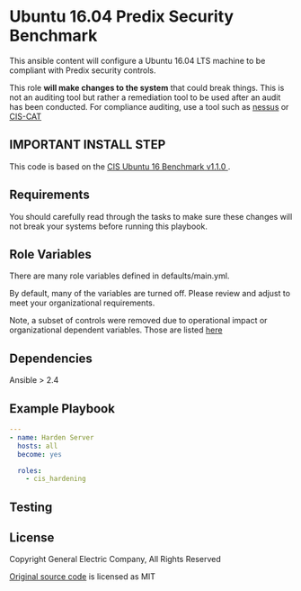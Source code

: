 Ubuntu 16.04 Predix Security Benchmark
======================================

This ansible content will configure a Ubuntu 16.04 LTS machine to be compliant with Predix security controls.

This role **will make changes to the system** that could break things. This is not an auditing tool but rather a remediation tool to be used after an audit has been conducted. For compliance auditing, use a tool such as [nessus](https://www.tenable.com/products/nessus-vulnerability-scanner) or [CIS-CAT](https://learn.cisecurity.org/cis-cat-landing-page)

## IMPORTANT INSTALL STEP

This code is based on the [CIS Ubuntu 16 Benchmark v1.1.0 ](https://www.cisecurity.org/cis-benchmarks/).

Requirements
------------

You should carefully read through the tasks to make sure these changes will not break your systems before running this playbook.

Role Variables
--------------
There are many role variables defined in defaults/main.yml.

By default, many of the variables are turned off. Please review and adjust to meet your organizational requirements.

Note, a subset of controls were removed due to operational impact or organizational dependent variables. Those are listed [here](https://docs.google.com/spreadsheets/d/1hHbPDnm5WspzGt6F67_Dw2GgLA1E0-NCAsIGeHJLK7s/edit#gid=0)

Dependencies
------------

Ansible > 2.4

Example Playbook
-------------------------

```yaml
---
- name: Harden Server
  hosts: all
  become: yes

  roles:
    - cis_hardening
```

## Testing


License
-------

Copyright General Electric Company, All Rights Reserved

[Original source code](https://github.com/GSA/ansible-os-ubuntu-16/tree/c1fdfd599922232e9ec9c9a344af9c87e0ed67a5) is licensed as MIT
